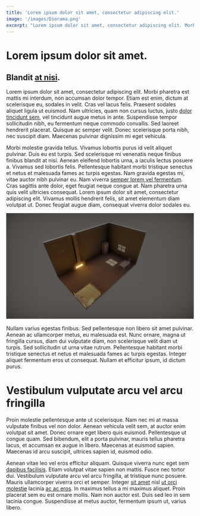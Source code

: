 ```yaml
---
title: 'Lorem ipsum dolor sit amet, consectetur adipiscing elit.'
image: '/images/Diorama.png'
excerpt: "Lorem ipsum dolor sit amet, consectetur adipiscing elit. Morbi pharetra est mattis mi interdum, non accumsan dolor tempor. Etiam est enim, dictum at scelerisque eu, sodales in velit. Cras vel lacus felis. Praesent sodales aliquet ligula ut euismod. Nam ultricies, quam non cursus luctus, justo [dolor tincidunt sem](#), vel tincidunt augue metus in ante. Suspendisse tempor sollicitudin nibh, eu fermentum neque commodo convallis. Sed laoreet hendrerit placerat. Quisque ac semper velit. Donec scelerisque porta nibh, nec suscipit diam. Maecenas pulvinar dignissim mi eget vehicula."
---
```


# Lorem ipsum dolor sit amet.
## Blandit [at nisi](#).

Lorem ipsum dolor sit amet, consectetur adipiscing elit. Morbi pharetra est mattis mi interdum, non accumsan dolor tempor. Etiam est enim, dictum at scelerisque eu, sodales in velit. Cras vel lacus felis. Praesent sodales aliquet ligula ut euismod. Nam ultricies, quam non cursus luctus, justo [dolor tincidunt sem](#), vel tincidunt augue metus in ante. Suspendisse tempor sollicitudin nibh, eu fermentum neque commodo convallis. Sed laoreet hendrerit placerat. Quisque ac semper velit. Donec scelerisque porta nibh, nec suscipit diam. Maecenas pulvinar dignissim mi eget vehicula.

Morbi molestie gravida tellus. Vivamus lobortis purus id velit aliquet pulvinar. Duis eu est turpis. Sed scelerisque mi venenatis neque finibus finibus blandit at nisi. Aenean eleifend lobortis urna, a iaculis lectus posuere a. Vivamus sed lobortis felis. Pellentesque habitant morbi tristique senectus et netus et malesuada fames ac turpis egestas. Nam gravida egestas mi, vitae auctor nibh pulvinar eu. Nam viverra [semper lorem vel fermentum](#). Cras sagittis ante dolor, eget feugiat neque congue at. Nam pharetra urna quis velit ultricies consequat. Lorem ipsum dolor sit amet, consectetur adipiscing elit. Vivamus mollis hendrerit felis, sit amet elementum diam volutpat ut. Donec feugiat augue diam, consequat viverra dolor sodales eu.

![Lorem ipsum dolor si amet.](/images/Diorama.png)

Nullam varius egestas finibus. Sed pellentesque non libero sit amet pulvinar. Aenean ac ullamcorper metus, eu malesuada est. Nunc ornare, magna ut fringilla cursus, diam dui vulputate diam, non scelerisque velit diam ut turpis. Sed sollicitudin ut urna vitae rutrum. Pellentesque habitant morbi tristique senectus et netus et malesuada fames ac turpis egestas. Integer aliquet fermentum eros ut consequat. Nullam et efficitur ipsum, id dictum purus.

#  Vestibulum vulputate arcu vel arcu fringilla

Proin molestie pellentesque ante ut scelerisque. Nam nec mi at massa vulputate finibus vel non dolor. Aenean vehicula velit sem, at auctor enim volutpat sit amet. Donec ornare eget libero quis euismod. Pellentesque ut congue quam. Sed bibendum, elit a porta pulvinar, mauris tellus pharetra lacus, et accumsan ex augue in libero. Maecenas at euismod sapien. Maecenas id arcu suscipit, ultrices sapien id, euismod odio.

Aenean vitae leo vel eros efficitur aliquam. Quisque viverra nunc eget sem [dapibus facilisis](#). Etiam volutpat vitae sapien non mattis. Fusce nec tortor dui. Vestibulum vulputate arcu vel arcu fringilla, at tristique nunc posuere. Mauris ullamcorper viverra orci et semper. Integer [sit amet](#) nisl [ut orci molestie](#) lacinia [ac ac eros](#). In maximus tellus a mi maximus aliquet. Proin placerat sem eu est ornare mollis. Nam non auctor est. Duis sed leo in sem lacinia congue. Suspendisse at metus auctor, fermentum ipsum ut, varius libero.